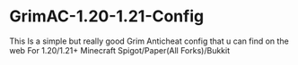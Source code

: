# GrimAC-1.20-1.21-Config
This Is a simple but really good Grim Anticheat config that u can find on the web For 1.20/1.21+ Minecraft Spigot/Paper(All Forks)/Bukkit
